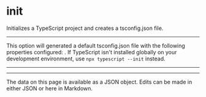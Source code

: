 <!-- Important! Do not modify comment blocks. They are necessary for the transformer to work properly -->

<!-- title -->
# init

<!-- shortDescription -->
Initializes a TypeScript project and creates a tsconfig.json file.

---

<!-- extendedDescription -->
This option will generated a default tsconfig.json file with the following properties configured: . If TypeScript isn't installed globally on your development environment, use `npx typescript --init` instead.

---

<!-- references -->

---

<!-- footer -->
The data on this page is available as a JSON object. Edits can be made in either JSON or here in Markdown.
